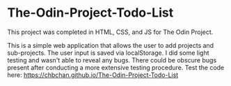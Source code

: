# The-Odin-Project-Todo-List

This project was completed in HTML, CSS, and JS for The Odin Project.

This is a simple web application that allows the user to add projects and sub-projects. The user input is saved via localStorage.
I did some light testing and wasn't able to reveal any bugs. There could be obscure bugs present after conducting a more extensive testing procedure.
Test the code here: https://chbchan.github.io/The-Odin-Project-Todo-List
